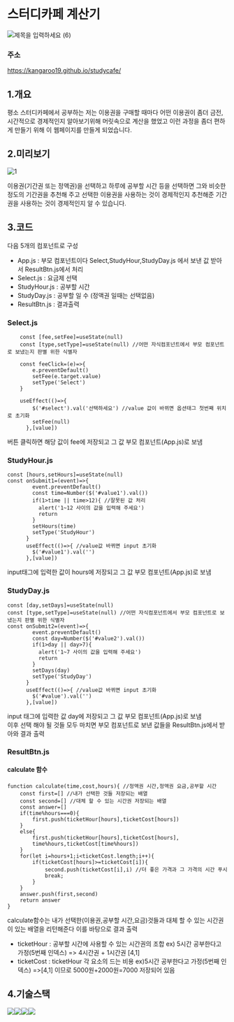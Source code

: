 # 스터디카페 계산기
![제목을 입력하세요 (6)](https://user-images.githubusercontent.com/86513078/237015452-1a0bee11-650a-4a34-8097-f7361291b8dc.png)

### 주소
https://kangaroo19.github.io/studycafe/
## 1.개요
평소 스터디카페에서 공부하는 저는 이용권을 구매할 때마다 어떤 이용권이 좀더 금전,시간적으로 경제적인지 알아보기위해 머릿속으로 계산을 했었고 이런 과정을 좀더 편하게 만들기 위해 이 웹페이지를 만들게 되었습니다.

## 2.미리보기
![1](https://user-images.githubusercontent.com/86513078/204070035-d0ed0d18-caa6-4887-b4bd-a0acccb9cb67.PNG)

이용권(기간권 또는 정액권)을 선택하고 하루에 공부할 시간 등을 선택하면 그와 비슷한 정도의 기간권을 추천해 주고 선택한 이용권을 사용하는 것이 경제적인지 추천해준 기간권을 사용하는 것이 경제적인지 알 수 있습니다.

## 3.코드
다음 5개의 컴포넌트로 구성
- App.js : 부모 컴포넌트이다 Select,StudyHour,StudyDay.js 에서 보낸 값 받아서 ResultBtn.js에서 처리
- Select.js : 요금제 선택
- StudyHour.js : 공부할 시간
- StudyDay.js : 공부할 일 수 (정액권 일때는 선택없음)
- ResultBtn.js : 결과출력

### Select.js
```JS
    const [fee,setFee]=useState(null)
    const [type,setType]=useState(null) //어떤 자식컴포넌트에서 부모 컴포넌트로 보냈는지 판별 위한 식별자

    const feeClick=(e)=>{ 
        e.preventDefault()
        setFee(e.target.value)
        setType('Select')
    }
    
    useEffect(()=>{
        $('#select').val('선택하세요') //value 값이 바뀌면 옵션태그 첫번째 위치로 초기화
        setFee(null)
      },[value])
```
버튼 클릭하면 해당 값이 fee에 저장되고 그 값 부모 컴포넌트(App.js)로 보냄

### StudyHour.js
```JS
const [hours,setHours]=useState(null)
const onSubmit1=(event)=>{
        event.preventDefault()
        const time=Number($('#value1').val())
        if(1>time || time>12){ //잘못된 값 처리
          alert('1~12 사이의 값을 입력해 주세요')
          return
        }
        setHours(time)
        setType('StudyHour')
      }
      useEffect(()=>{ //value값 바뀌면 input 초기화
        $('#value1').val('')
      },[value])
```
input태그에 입력한 값이 hours에 저장되고 그 값 부모 컴포넌트(App.js)로 보냄

### StudyDay.js
```JS
const [day,setDays]=useState(null)
const [type,setType]=useState(null) //어떤 자식컴포넌트에서 부모 컴포넌트로 보냈는지 판별 위한 식별자
const onSubmit2=(event)=>{
        event.preventDefault()
        const day=Number($('#value2').val())
        if(1>day || day>7){
          alert('1~7 사이의 값을 입력해 주세요')
          return 
        }
        setDays(day)
        setType('StudyDay')
      }
      useEffect(()=>{ //value값 바뀌면 input 초기화
        $('#value').val('')
      },[value])
```
input 태그에 입력한 값 day에 저장되고 그 값 부모 컴포넌트(App.js)로 보냄 <br>이후
선택 해야 될 것들 모두 마치면 부모 컴포넌트로 보낸 값들을 ResultBtn.js에서 받아와 결과 출력

### ResultBtn.js
#### calculate 함수
```JS
function calculate(time,cost,hours){ //정액권 시간,정액권 요금,공부할 시간
    const first=[] //내가 선택한 것들 저장되는 배열
    const second=[] //대체 할 수 있는 시간권 저장되는 배열
    const answer=[]
    if(time%hours===0){
        first.push(ticketHour[hours],ticketCost[hours])
    }
    else{                
        first.push(ticketHour[hours],ticketCost[hours],
        time%hours,ticketCost[time%hours])
    }
    for(let i=hours+1;i<ticketCost.length;i++){
        if(ticketCost[hours]>=ticketCost[i]){
            second.push(ticketCost[i],i) //더 좋은 가격과 그 가격의 시간 푸시
            break;
        }
    }
    answer.push(first,second)
    return answer
}
```
calculate함수는 내가 선택한(이용권,공부할 시간,요금)것들과 대체 할 수 있는 시간권이 있는 배열을 리턴해준다 이를 바탕으로 결과 출력<br>


- ticketHour : 공부할 시간에 사용할 수 있는 시간권의 조합 ex) 5시간 공부한다고 가정(5번째 인덱스) => 4시간권 + 1시간권 [4,1]
- ticketCost : ticketHour 각 요소의 드는 비용 ex)5시간 공부한다고 가정(5번째 인덱스) =>[4,1] 이므로 5000원+2000원=7000 저장되어 있음

## 4.기술스택
<img src="https://img.shields.io/badge/JavaScript-F7DF1E?style=flat&logo=JavaScript&logoColor=white"/><img src="https://img.shields.io/badge/React-61DAFB?style=flat&logo=react&logoColor=white"/><img src="https://img.shields.io/badge/CSS3-1572B6?style=flat&logo=CSS3&logoColor=white"/><img src="https://img.shields.io/badge/HTML5-E34F26?style=flat&logo=HTML5&logoColor=white"/>
